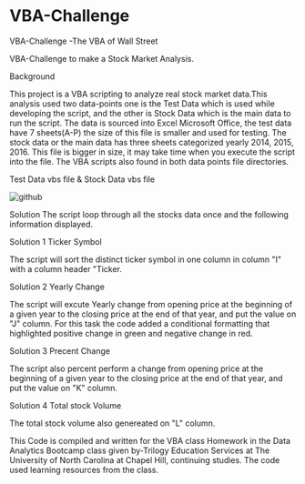 # VBA-Challenge

VBA-Challenge -The VBA of Wall Street

VBA-Challenge to make a Stock Market Analysis.

Background

This project is a VBA scripting to analyze real stock market data.This analysis used two data-points one is the Test Data which is used while developing the script, and the other is Stock Data which is the main data to run the script. The data is sourced into Excel Microsoft Office, the test data have 7 sheets(A-P) the size of this file is smaller and used for testing. The stock data or the main data has three sheets categorized yearly 2014, 2015, 2016. This file is bigger in size, it may take time when you execute the script into the file. The VBA scripts also found in both data points file directories.

Test Data vbs file & Stock Data vbs file

![github](https://thumbs.gfycat.com/BogusHandsomeGermanpinscher-size_restricted.gif)


Solution
The script loop through all the stocks data once and the following information displayed.

Solution 1 Ticker Symbol

The script will sort the distinct ticker symbol in one column in column "I" with a column header "Ticker.

Solution 2 Yearly Change

The script will excute Yearly change from opening price at the beginning of a given year to the closing price at the end of that year, and put the value on "J" column. For this task the code added a conditional formatting that highlighted positive change in green and negative change in red.

Solution 3 Precent Change

The script also percent perform a change from opening price at the beginning of a given year to the closing price at the end of that year, and put the value on "K" column.

Solution 4 Total stock Volume

The total stock volume also genereated on "L" column.

This Code is compiled and written for the VBA class Homework in the Data Analytics Bootcamp class given by-Trilogy Education Services at The University of North Carolina at Chapel Hill, continuing studies. The code used learning resources from the class.
